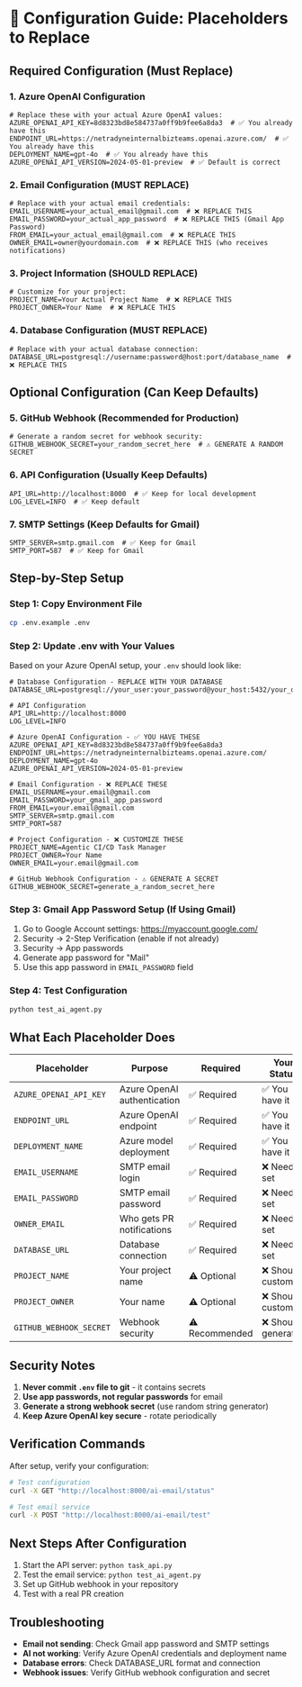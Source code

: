 # 🔧 Configuration Guide: Placeholders to Replace

## Required Configuration (Must Replace)

### 1. Azure OpenAI Configuration
```env
# Replace these with your actual Azure OpenAI values:
AZURE_OPENAI_API_KEY=8d8323bd8e584737a0ff9b9fee6a8da3  # ✅ You already have this
ENDPOINT_URL=https://netradyneinternalbizteams.openai.azure.com/  # ✅ You already have this
DEPLOYMENT_NAME=gpt-4o  # ✅ You already have this
AZURE_OPENAI_API_VERSION=2024-05-01-preview  # ✅ Default is correct
```

### 2. Email Configuration (MUST REPLACE)
```env
# Replace with your actual email credentials:
EMAIL_USERNAME=your_actual_email@gmail.com  # ❌ REPLACE THIS
EMAIL_PASSWORD=your_actual_app_password  # ❌ REPLACE THIS (Gmail App Password)
FROM_EMAIL=your_actual_email@gmail.com  # ❌ REPLACE THIS
OWNER_EMAIL=owner@yourdomain.com  # ❌ REPLACE THIS (who receives notifications)
```

### 3. Project Information (SHOULD REPLACE)
```env
# Customize for your project:
PROJECT_NAME=Your Actual Project Name  # ❌ REPLACE THIS
PROJECT_OWNER=Your Name  # ❌ REPLACE THIS
```

### 4. Database Configuration (MUST REPLACE)
```env
# Replace with your actual database connection:
DATABASE_URL=postgresql://username:password@host:port/database_name  # ❌ REPLACE THIS
```

## Optional Configuration (Can Keep Defaults)

### 5. GitHub Webhook (Recommended for Production)
```env
# Generate a random secret for webhook security:
GITHUB_WEBHOOK_SECRET=your_random_secret_here  # ⚠️ GENERATE A RANDOM SECRET
```

### 6. API Configuration (Usually Keep Defaults)
```env
API_URL=http://localhost:8000  # ✅ Keep for local development
LOG_LEVEL=INFO  # ✅ Keep default
```

### 7. SMTP Settings (Keep Defaults for Gmail)
```env
SMTP_SERVER=smtp.gmail.com  # ✅ Keep for Gmail
SMTP_PORT=587  # ✅ Keep for Gmail
```

## Step-by-Step Setup

### Step 1: Copy Environment File
```bash
cp .env.example .env
```

### Step 2: Update .env with Your Values
Based on your Azure OpenAI setup, your `.env` should look like:

```env
# Database Configuration - REPLACE WITH YOUR DATABASE
DATABASE_URL=postgresql://your_user:your_password@your_host:5432/your_database

# API Configuration
API_URL=http://localhost:8000
LOG_LEVEL=INFO

# Azure OpenAI Configuration - ✅ YOU HAVE THESE
AZURE_OPENAI_API_KEY=8d8323bd8e584737a0ff9b9fee6a8da3
ENDPOINT_URL=https://netradyneinternalbizteams.openai.azure.com/
DEPLOYMENT_NAME=gpt-4o
AZURE_OPENAI_API_VERSION=2024-05-01-preview

# Email Configuration - ❌ REPLACE THESE
EMAIL_USERNAME=your.email@gmail.com
EMAIL_PASSWORD=your_gmail_app_password
FROM_EMAIL=your.email@gmail.com
SMTP_SERVER=smtp.gmail.com
SMTP_PORT=587

# Project Configuration - ❌ CUSTOMIZE THESE
PROJECT_NAME=Agentic CI/CD Task Manager
PROJECT_OWNER=Your Name
OWNER_EMAIL=your.email@gmail.com

# GitHub Webhook Configuration - ⚠️ GENERATE A SECRET
GITHUB_WEBHOOK_SECRET=generate_a_random_secret_here
```

### Step 3: Gmail App Password Setup (If Using Gmail)
1. Go to Google Account settings: https://myaccount.google.com/
2. Security → 2-Step Verification (enable if not already)
3. Security → App passwords
4. Generate app password for "Mail"
5. Use this app password in `EMAIL_PASSWORD` field

### Step 4: Test Configuration
```bash
python test_ai_agent.py
```

## What Each Placeholder Does

| Placeholder | Purpose | Required | Your Status |
|-------------|---------|----------|-------------|
| `AZURE_OPENAI_API_KEY` | Azure OpenAI authentication | ✅ Required | ✅ You have it |
| `ENDPOINT_URL` | Azure OpenAI endpoint | ✅ Required | ✅ You have it |
| `DEPLOYMENT_NAME` | Azure model deployment | ✅ Required | ✅ You have it |
| `EMAIL_USERNAME` | SMTP email login | ✅ Required | ❌ Need to set |
| `EMAIL_PASSWORD` | SMTP email password | ✅ Required | ❌ Need to set |
| `OWNER_EMAIL` | Who gets PR notifications | ✅ Required | ❌ Need to set |
| `DATABASE_URL` | Database connection | ✅ Required | ❌ Need to set |
| `PROJECT_NAME` | Your project name | ⚠️ Optional | ❌ Should customize |
| `PROJECT_OWNER` | Your name | ⚠️ Optional | ❌ Should customize |
| `GITHUB_WEBHOOK_SECRET` | Webhook security | ⚠️ Recommended | ❌ Should generate |

## Security Notes

1. **Never commit `.env` file to git** - it contains secrets
2. **Use app passwords, not regular passwords** for email
3. **Generate a strong webhook secret** (use random string generator)
4. **Keep Azure OpenAI key secure** - rotate periodically

## Verification Commands

After setup, verify your configuration:

```bash
# Test configuration
curl -X GET "http://localhost:8000/ai-email/status"

# Test email service
curl -X POST "http://localhost:8000/ai-email/test"
```

## Next Steps After Configuration

1. Start the API server: `python task_api.py`
2. Test the email service: `python test_ai_agent.py`
3. Set up GitHub webhook in your repository
4. Test with a real PR creation

## Troubleshooting

- **Email not sending**: Check Gmail app password and SMTP settings
- **AI not working**: Verify Azure OpenAI credentials and deployment name
- **Database errors**: Check DATABASE_URL format and connection
- **Webhook issues**: Verify GitHub webhook configuration and secret
